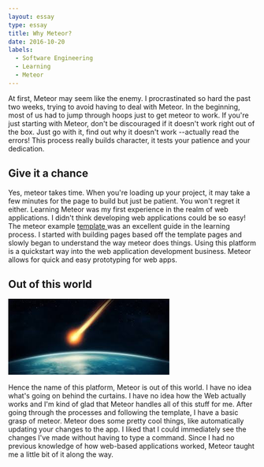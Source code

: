 ```yaml
---
layout: essay
type: essay
title: Why Meteor?
date: 2016-10-20
labels:
  - Software Engineering
  - Learning
  - Meteor
---
```


At first, Meteor may seem like the enemy. I procrastinated so hard the past two weeks, trying to avoid having to deal with Meteor. In the beginning, most of us had to jump through hoops just to get meteor to work. If you're just starting with Meteor, don't be discouraged if it doesn't work right out of the box. Just go with it, find out why it doesn't work --actually read the errors! This process really builds character, it tests your patience and your dedication. 

## Give it a chance

Yes, meteor takes time. When you're loading up your project, it may take a few minutes for the page to build but just be patient. You won't regret it either. Learning Meteor was my first experience in the realm of web applications. I didn't think developing web applications could be so easy! The meteor example <a href="http://ics-software-engineering.github.io/meteor-application-template/"> template </a> was an excellent guide in the learning process. I started with building pages based off the template pages and slowly began to understand the way meteor does things. 
Using this platform is a quickstart way into the web application development business. Meteor allows for quick and easy prototyping for web apps.

## Out of this world  
<img class="ui fluid image" src="../images/meteor.jpg">

Hence the name of this platform, Meteor is out of this world. I have no idea what's going on behind the curtains. I have no idea how the Web actually works and I'm kind of glad that Meteor handles all of this stuff for me. After going through the processes and following the template, I have a basic grasp of meteor. Meteor does some pretty cool things, like automatically updating your changes to the app. I liked that I could immediately see the changes I've made without having to type a command. Since I had no previous knowledge of how web-based applications worked, Meteor taught me a little bit of it along the way.




